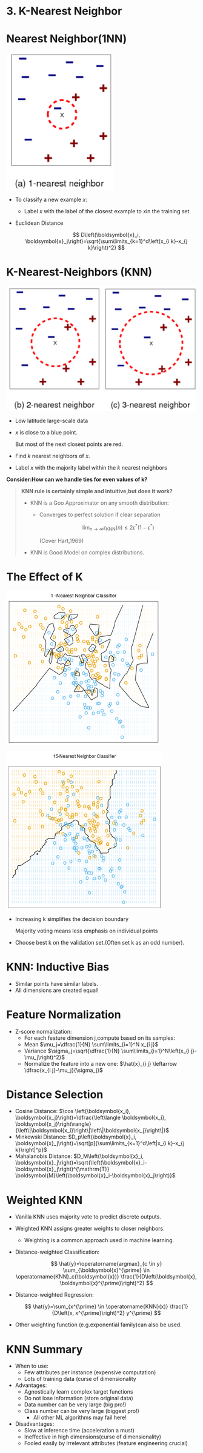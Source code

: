 # 3. K-Nearest Neighbor

# ****Nearest Neighbor(1NN)****

![Untitled](3%20K-Nearest%20Neighbor/Untitled.png)

- To classify a new example $x$:
    - Label $x$ with the label of the closest example to $x$in the training set.
- Euclidean Distance
  
    $$
    D\left(\boldsymbol{x}_i, \boldsymbol{x}_j\right)=\sqrt{\sum\limits_{k=1}^d\left(x_{i k}-x_{j k}\right)^2}
    $$
    

# **K-Nearest-Neighbors (KNN)**

![Untitled](3%20K-Nearest%20Neighbor/Untitled%201.png)

- Low latitude large-scale data
- $x$ is close to a blue point.
  
    But most of the next closest points are red.
    
- Find $k$ nearest neighbors of $x$.
- Label $x$ with the majority label within the $k$ nearest neighbors

**Consider:How can we handle ties for even values of k?**

> **KNN rule is certainly simple and intuitive,but does it work?**
> 
> - KNN is a Goo Approximator on any smooth distribution:
>     - Converges to perfect solution if clear separation
>         
>         $$
>         \lim _{n \rightarrow \infty} \epsilon_{\mathrm{KNN}}(n) \leq 2 \epsilon^*\left(1-\epsilon^*\right)
>         $$
>         
>         (Cover Hart,1969)
>         
> - KNN is Good Model on complex distributions.

# ****The Effect of K****

![Untitled](3%20K-Nearest%20Neighbor/Untitled.jpeg)

![Untitled](3%20K-Nearest%20Neighbor/Untitled%201.jpeg)

- Increasing k simplifies the decision boundary
  
    Majority voting means less emphasis on individual points
    
- Choose best k on the validation set.(Often set k as an odd number).

# KNN: Inductive Bias

- Similar points have similar labels.
- All dimensions are created equal!

# Feature Normalization

- Z-score normalization:
    - For each feature dimension j,compute based on its samples:
    - Mean $\mu_j=\dfrac{1}{N} \sum\limits_{i=1}^N x_{i j}$
    - Variance $\sigma_j=\sqrt{\dfrac{1}{N} \sum\limits_{i=1}^N\left(x_{i j}-\mu_j\right)^2}$
    - Normalize the feature into a new one: $\hat{x}_{i j} \leftarrow \dfrac{x_{i j}-\mu_j}{\sigma_j}$

# Distance Selection

- Cosine Distance: $\cos \left(\boldsymbol{x_i}, \boldsymbol{x_j}\right)=\dfrac{\left\langle \boldsymbol{x_i}, \boldsymbol{x_j}\right\rangle}{\left\|\boldsymbol{x_i}\right\|\left\|\boldsymbol{x_j}\right\|}$
- Minkowski Distance: $D_p\left(\boldsymbol{x}_i, \boldsymbol{x}_j\right)=\sqrt[p]{\sum\limits_{k=1}^d\left|x_{i k}-x_{j k}\right|^p}$
- Mahalanobis Distance: $D_M\left(\boldsymbol{x}_i, \boldsymbol{x}_j\right)=\sqrt{\left(\boldsymbol{x}_i-\boldsymbol{x}_j\right)^{\mathrm{T}} \boldsymbol{M}\left(\boldsymbol{x}_i-\boldsymbol{x}_j\right)}$

# Weighted KNN

- Vanilla KNN uses majority vote to predict discrete outputs.
- Weighted KNN assigns greater weights to closer neighbors.
    - Weighting is a common approach used in machine learning.
- Distance-weighted Classification:
  
    $$
    \hat{y}=\operatorname{argmax}_{c \in y} \sum_{\boldsymbol{x}^{\prime} \in \operatorname{KNN}_c(\boldsymbol{x})} \frac{1}{D\left(\boldsymbol{x}, \boldsymbol{x}^{\prime}\right)^2}
    $$
    
- Distance-weighted Regression:
  
    $$
    \hat{y}=\sum_{x^{\prime} \in \operatorname{KNN}(x)} \frac{1}{D\left(x, x^{\prime}\right)^2} y^{\prime}
    $$
    
- Other weighting function (e.g.exponential family)can also be used.

# ****KNN Summary****

- When to use:
    - Few attributes per instance (expensive computation)
    - Lots of training data (curse of dimensionality
- Advantages:
    - Agnostically learn complex target functions
    - Do not lose information (store original data)
    - Data number can be very large (big pro!)
    - Class number can be very large (biggest pro!)
        - All other ML algorithms may fail here!
- Disadvantages:
    - Slow at inference time (acceleration a must)
    - Ineffective in high dimensions(curse of dimensionality)
    - Fooled easily by irrelevant attributes (feature engineering crucial)